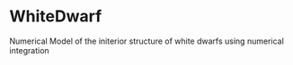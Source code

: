 # WhiteDwarf
Numerical Model of the initerior structure of white dwarfs using numerical integration
